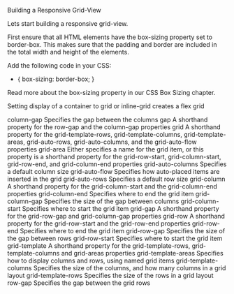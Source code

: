 Building a Responsive Grid-View

Lets start building a responsive grid-view.

First ensure that all HTML elements have the box-sizing property set to border-box. This makes sure that the padding and border are included in the total width and height of the elements.

Add the following code in your CSS:

- {
  box-sizing: border-box;
  }

Read more about the box-sizing property in our CSS Box Sizing chapter.

Setting display of a container to grid or inline-grid creates a flex grid

column-gap Specifies the gap between the columns
gap A shorthand property for the row-gap and the column-gap properties
grid A shorthand property for the grid-template-rows, grid-template-columns, grid-template-areas, grid-auto-rows, grid-auto-columns, and the grid-auto-flow properties
grid-area Either specifies a name for the grid item, or this property is a shorthand property for the grid-row-start, grid-column-start, grid-row-end, and grid-column-end properties
grid-auto-columns Specifies a default column size
grid-auto-flow Specifies how auto-placed items are inserted in the grid
grid-auto-rows Specifies a default row size
grid-column A shorthand property for the grid-column-start and the grid-column-end properties
grid-column-end Specifies where to end the grid item
grid-column-gap Specifies the size of the gap between columns
grid-column-start Specifies where to start the grid item
grid-gap A shorthand property for the grid-row-gap and grid-column-gap properties
grid-row A shorthand property for the grid-row-start and the grid-row-end properties
grid-row-end Specifies where to end the grid item
grid-row-gap Specifies the size of the gap between rows
grid-row-start Specifies where to start the grid item
grid-template A shorthand property for the grid-template-rows, grid-template-columns and grid-areas properties
grid-template-areas Specifies how to display columns and rows, using named grid items
grid-template-columns Specifies the size of the columns, and how many columns in a grid layout
grid-template-rows Specifies the size of the rows in a grid layout
row-gap Specifies the gap between the grid rows
